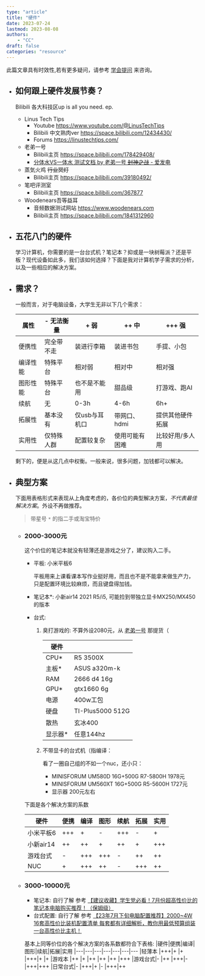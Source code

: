 ```yaml
---
type: "article"
title: "硬件"
date: 2023-07-24
lastmod: 2023-08-08
authors: 
    - "CC"
draft: false
categories: "resource"
---
```


此篇文章具有时效性,若有更多疑问，请参考 [学会提问](../../guides/must-learn) 来咨询。

* ## 如何跟上硬件发展节奏？

    Bilibili 各大科技区up is all you need. ep.

    * Linus Tech Tips
        * Youtube https://www.youtube.com/@LinusTechTips
        * Bilibili 中文熟肉ver https://space.bilibili.com/12434430/
        * Forums https://linustechtips.com/
    * 老弟一号 
        * Bilibili主页 https://space.bilibili.com/178429408/
        * [分体水VS一体水 测试文档 by 老弟一号 ~~封神之战~~ - 爱发电](https://afdian.net/p/2f6b1db0183f11eeb7075254001e7c00)
    * 蒸気火鸡 ~~行业冥灯~~
        * Bilibili主页 https://space.bilibili.com/39180492/
    * 笔吧评测室
        * Bilibili主页 https://space.bilibili.com/367877
    * Woodenears吾等益耳
        * 音频数据测试网站 https://www.woodenears.com 
        * Bilibili主页 https://space.bilibili.com/1841312960

* ## 五花八门的硬件
    
    学习计算机，你需要的是一台台式机？笔记本？抑或是一块树莓派？还是平板？现代设备如此多，我们该如何选择？下面是我对计算机学子需求的分析，以及一些相应的解决方案。

* ## 需求？

    一般而言，对于电脑设备，大学生无非以下几个需求：
    
    |属性|- 无法衡量|+ 弱|++ 中|+++ 强
    |---|---|---|---|---
    |便携性|完全带不走|装进行李箱|装进书包|手提、小包
    |编译性能|特殊平台|相对弱|相对中|相对强
    |图形性能|特殊平台|也不是不能用|甜品级|打游戏、跑AI
    |续航|无|0-3h|4-6h|6h+
    |拓展性|基本没有|仅usb与耳机口|带网口、hdmi|提供其他硬件拓展
    |实用性|仅特殊人群|配置较复杂|使用可能有困难|比较好用/多人用

    剩下的，便是从这几点中权衡。一般来说，很多问题，加钱都可以解决。

* ## 典型方案

    下面用表格形式来表现从上角度考虑的，各价位的典型解决方案，*不代表最佳解决方案*。外设不再做推荐。

    >带星号 `*` 的指二手或淘宝特价

    * ### 2000-3000元

        这个价位的笔记本就没有轻薄还是游戏之分了，建议购入二手。

        * 平板: 小米平板6

            平板用来上课看课本写作业挺好用，而且也不是不能拿来做生产力，只是配置环境比较麻烦，而且键盘得加钱。

        * 笔记本*: 小新air14 2021 R5/i5, 可能捡到带独立显卡MX250/MX450的版本

        * 台式: 

            1. 臭打游戏的: 不算外设2080元，从 [老弟一号](https://LDTstore.com.cn) 那提货（

                |硬件||
                |---|---
                |CPU*|      R5 3500X
                |主板*|     ASUS a320m-k
                |RAM|       2666 d4 16g
                |GPU*|      gtx1660 6g
                |电源|      400w工包
                |硬盘|      TI-Plus5000 512G
                |散热|      玄冰400
                |显示器*|   任意144hz

            2. 不带显卡的台式机（指编译：

                看了一圈自己组的不如一个nuc，还小只：

                * MINISFORUM UM580D 16G+500G R7-5800H 1978元
                * MINISFORUM UM560XT 16G+500G R5-5600H 1727元
                * 显示器 200元左右

        下面是各个解决方案的系数

        |硬件        |便携|编译|图形|续航|拓展|实用
        | ---        |---|---|---|---|---|---
        | 小米平板6   |+++|+  |-  |+++|-  |+
        | 小新air14  |++ |++ |+  |++ |+  |+++
        | 游戏台式   |-  |+++|+++|-  |++ |++
        | NUC       |+  |+++|++ |-  |+++|++

    * ### 3000-10000元

        * 笔记本: 自行了解 参考 [【建议收藏】学生党必看！7月份超高性价比的笔记本电脑购买推荐！（保姆级）](https://www.bilibili.com/video/BV1SX4y1H7fq)
        * 台式配置: 自行了解 参考 [【23年7月下旬电脑配置推荐】2000~4W 16套高性价比装机配置清单 每套都有详细解析，教你用最低预算组装一台高性价比主机！](https://www.bilibili.com/video/BV18m4y1j7Tf)
        
        基本上同等价位的各个解决方案的各系数都符合下表格: 
        |硬件|便携|编译|图形|续航|拓展|实用
        |---|---|---|---|---|---|---
        |轻薄本  |+++|+  |+  |+++|+  |+
        |游戏本  |++ |+  |++ |++ |++ |+++
        |游戏台式|-  |++ |+++|-  |+++|+++
        |日常台式|-  |+++|+  |-  |+++|++
